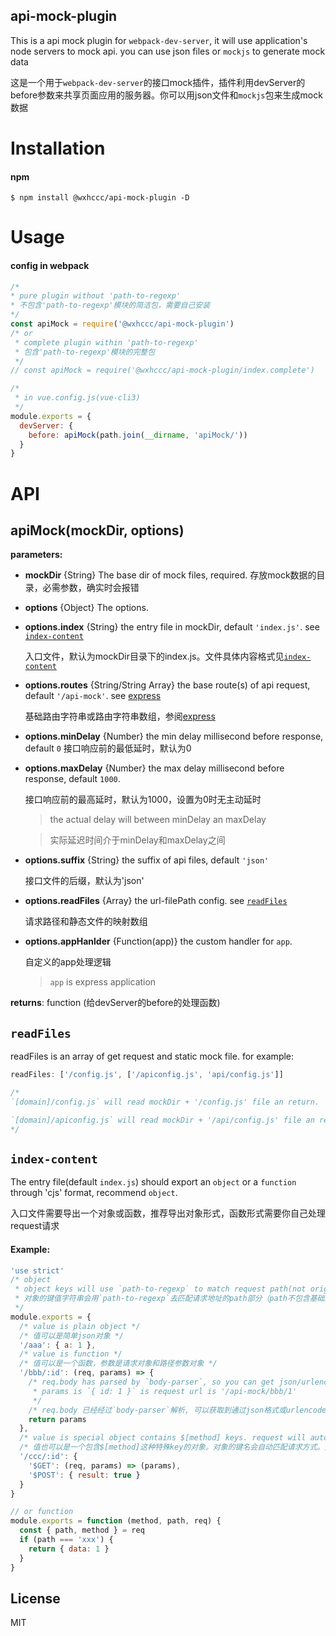 ## api-mock-plugin

This is a api mock plugin for `webpack-dev-server`, it will use application's node servers to mock api. you can use json files or `mockjs` to generate mock data

这是一个用于`webpack-dev-server`的接口mock插件，插件利用devServer的before参数来共享页面应用的服务器。你可以用json文件和`mockjs`包来生成mock数据


# Installation

#### npm
```shell
$ npm install @wxhccc/api-mock-plugin -D
```

# Usage

#### config in webpack

```javascript
/*
* pure plugin without 'path-to-regexp'
* 不包含'path-to-regexp'模块的简洁包，需要自己安装
*/
const apiMock = require('@wxhccc/api-mock-plugin')
/* or
 * complete plugin within 'path-to-regexp'
 * 包含'path-to-regexp'模块的完整包
 */
// const apiMock = require('@wxhccc/api-mock-plugin/index.complete')

/*
 * in vue.config.js(vue-cli3) 
 */
module.exports = {
  devServer: {
    before: apiMock(path.join(__dirname, 'apiMock/'))
  }
}
```


# API

## apiMock(mockDir, options)

**parameters:**
- **mockDir**            {String}    The base dir of mock files, required.
  存放mock数据的目录，必需参数，确实时会报错
- **options**    {Object}    The options.
- **options.index** {String}   the entry file in mockDir, default `'index.js'`. see [`index-content`](#index-content)
  
  入口文件，默认为mockDir目录下的index.js。文件具体内容格式见[`index-content`](#index-content)
- **options.routes** {String/String Array}    the base route(s) of api request, default `'/api-mock'`. see [express](https://www.npmjs.com/package/express)
  
  基础路由字符串或路由字符串数组，参阅[express](https://www.npmjs.com/package/express)
- **options.minDelay** {Number}   the min delay millisecond before response, default `0`
  接口响应前的最低延时，默认为0
- **options.maxDelay** {Number}   the max delay millisecond before response, default `1000`.
  
  接口响应前的最高延时，默认为1000，设置为0时无主动延时
  > the actual delay will between minDelay an maxDelay

  > 实际延迟时间介于minDelay和maxDelay之间
- **options.suffix** {String}   the suffix of api files, default `'json'`
  
  接口文件的后缀，默认为'json'
- **options.readFiles** {Array}   the url-filePath config. see [`readFiles`](#readFiles)
  
  请求路径和静态文件的映射数组

- **options.appHanlder** {Function(app)}   the custom handler for `app`. 
  
  自定义的app处理逻辑

  > `app` is express application

**returns**: function (给devServer的before的处理函数)


## `readFiles`

readFiles is an array of get request and static mock file. for example:
```javascript
readFiles: ['/config.js', ['/apiconfig.js', 'api/config.js']]

/*
`[domain]/config.js` will read mockDir + '/config.js' file an return.

`[domain]/apiconfig.js` will read mockDir + '/api/config.js' file an return
*/
```
## `index-content`

The entry file(default `index.js`) should export an `object` or a `function` through 'cjs' format, recommend `object`.

入口文件需要导出一个对象或函数，推荐导出对象形式，函数形式需要你自己处理request请求

#### Example:
```javascript
'use strict'
/* object
 * object keys will use `path-to-regexp` to match request path(not originUrl, path not include base path)
 * 对象的键值字符串会用`path-to-regexp`去匹配请求地址的path部分（path不包含基础路径，比如不包含'/api-mock',具体见express文档）
 */
module.exports = {
  /* value is plain object */
  /* 值可以是简单json对象 */
  '/aaa': { a: 1 },
  /* value is function */
  /* 值可以是一个函数，参数是请求对象和路径参数对象 */
  '/bbb/:id': (req, params) => {
    /* req.body has parsed by `body-parser`, so you can get json/urlencode params
     * params is `{ id: 1 }` is request url is '/api-mock/bbb/1'
     */
    /* req.body 已经经过`body-parser`解析, 可以获取到通过json格式或urlencode格式发送的数据 */
    return params
  },
  /* value is special object contains $[method] keys. request will auto match method。used for restful apis */
  /* 值也可以是一个包含$[method]这种特殊key的对象。对象的键名会自动匹配请求方式。对应请求方式的值可以是对象和函数。这种方式适合restful风格的接口 */
  '/ccc/:id': {
    '$GET': (req, params) => (params),
    '$POST': { result: true }
  }
}

// or function
module.exports = function (method, path, req) {
  const { path, method } = req
  if (path === 'xxx') {
    return { data: 1 }
  }
}
```

## License
MIT